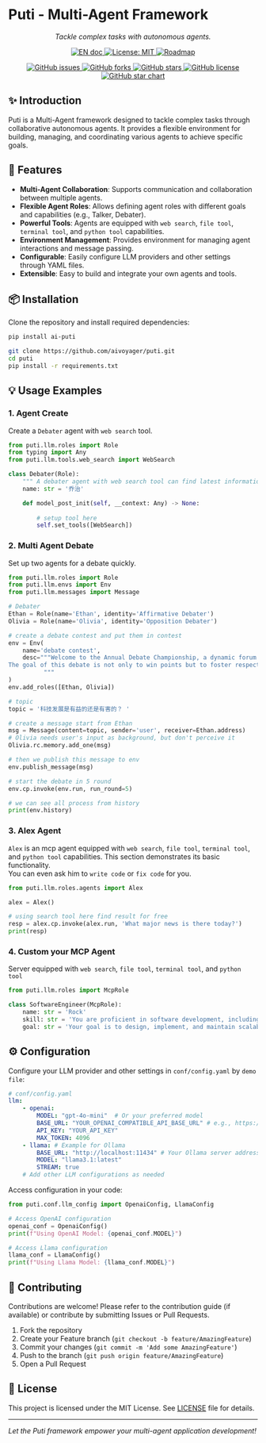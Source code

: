 # Puti - Multi-Agent Framework

<p align="center">
    <em>Tackle complex tasks with autonomous agents.</em>
</p>

<p align="center">
    <a href="./README.md">
        <img src="https://img.shields.io/badge/document-English-blue.svg" alt="EN doc">
    </a>
    <a href="https://opensource.org/licenses/MIT">
        <img src="https://img.shields.io/badge/License-MIT-blue.svg" alt="License: MIT">
    </a>
    <a href="./docs/ROADMAP.MD">
        <img src="https://img.shields.io/badge/ROADMAP-ROADMAP-blue.svg" alt="Roadmap">
    </a>
</p>

<p align="center">
    <!-- Project Stats -->
    <a href="https://github.com/aivoyager/puti/issues">
        <img src="https://img.shields.io/github/issues/aivoyager/puti" alt="GitHub issues">
    </a>
    <a href="https://github.com/aivoyager/puti/network">
        <img src="https://img.shields.io/github/forks/aivoyager/puti" alt="GitHub forks">
    </a>
    <a href="https://github.com/aivoyager/puti/stargazers">
        <img src="https://img.shields.io/github/stars/aivoyager/puti" alt="GitHub stars">
    </a>
    <a href="https://github.com/aivoyager/puti/blob/main/LICENSE">
        <img src="https://img.shields.io/github/license/aivoyager/puti" alt="GitHub license">
    </a>
    <a href="https://star-history.com/#aivoyager/puti">
        <img src="https://img.shields.io/github/stars/aivoyager/puti?style=social" alt="GitHub star chart">
    </a>
</p>

## ✨ Introduction

Puti is a Multi-Agent framework designed to tackle complex tasks through collaborative autonomous agents. It provides a flexible environment for building, managing, and coordinating various agents to achieve specific goals.

## 🚀 Features

*   **Multi-Agent Collaboration**: Supports communication and collaboration between multiple agents.
*   **Flexible Agent Roles**: Allows defining agent roles with different goals and capabilities (e.g., Talker, Debater).
*   **Powerful Tools**: Agents are equipped with `web search`, `file tool`, `terminal tool`, and `python tool` capabilities.
*   **Environment Management**: Provides environment for managing agent interactions and message passing.
*   **Configurable**: Easily configure LLM providers and other settings through YAML files.
*   **Extensible**: Easy to build and integrate your own agents and tools.

## 📦 Installation

Clone the repository and install required dependencies:
```bash
pip install ai-puti
```

```bash
git clone https://github.com/aivoyager/puti.git
cd puti
pip install -r requirements.txt
```

## 💡 Usage Examples

### 1. Agent Create
Create a `Debater` agent with `web search` tool.
```python
from puti.llm.roles import Role
from typing import Any
from puti.llm.tools.web_search import WebSearch

class Debater(Role):
    """ A debater agent with web search tool can find latest information for debate. """
    name: str = '乔治'

    def model_post_init(self, __context: Any) -> None:
        
        # setup tool here
        self.set_tools([WebSearch])
```

### 2. Multi Agent Debate

Set up two agents for a debate quickly.

```python
from puti.llm.roles import Role
from puti.llm.envs import Env
from puti.llm.messages import Message

# Debater
Ethan = Role(name='Ethan', identity='Affirmative Debater')
Olivia = Role(name='Olivia', identity='Opposition Debater')

# create a debate contest and put them in contest
env = Env(
    name='debate contest',
    desc="""Welcome to the Annual Debate Championship, a dynamic forum where critical thinking, persuasive speaking, and intellectual rigor converge.  This competition brings together talented debaters from diverse backgrounds to engage in structured argumentation on pressing contemporary issues.  Participants will compete in teams, presenting arguments for or against a given motion, while being judged on clarity, evidence, rebuttal strength, and overall delivery.
The goal of this debate is not only to win points but to foster respectful discourse, challenge assumptions, and inspire new perspectives.  Whether you are a passionate speaker or a curious listener, this event promises thought-provoking dialogue and high-level competition.
          """
)
env.add_roles([Ethan, Olivia])

# topic
topic = '科技发展是有益的还是有害的？ '

# create a message start from Ethan
msg = Message(content=topic, sender='user', receiver=Ethan.address)
# Olivia needs user's input as background, but don't perceive it
Olivia.rc.memory.add_one(msg)

# then we publish this message to env
env.publish_message(msg)

# start the debate in 5 round
env.cp.invoke(env.run, run_round=5)

# we can see all process from history
print(env.history)
```

### 3. Alex Agent

`Alex` is an mcp agent equipped with `web search`, `file tool`, `terminal tool`, and `python tool` capabilities. This section demonstrates its basic functionality.<br>
You can even ask him to `write code` or `fix code` for you.
```python
from puti.llm.roles.agents import Alex

alex = Alex()

# using search tool here find result for free
resp = alex.cp.invoke(alex.run, 'What major news is there today?')
print(resp)
```

### 4. Custom your MCP Agent
Server equipped with `web search`, `file tool`, `terminal tool`, and `python tool`
```python
from puti.llm.roles import McpRole

class SoftwareEngineer(McpRole):
    name: str = 'Rock'
    skill: str = 'You are proficient in software development, including full-stack web development, software architecture design, debugging, and optimizing complex systems. You have expertise in programming languages such as Python, JavaScript, and C++, and are skilled in using tools like Git, Docker, and CI/CD pipelines. You are capable of writing clean, maintainable code, conducting code reviews, and collaborating effectively in agile development teams.'
    goal: str = 'Your goal is to design, implement, and maintain scalable and robust software systems that meet user requirements and business objectives. You aim to continuously improve code quality, ensure timely delivery of features, and contribute to the overall success of the engineering team and product.'
```

## ⚙️ Configuration

Configure your LLM provider and other settings in `conf/config.yaml` by `demo file`:

```yaml
# conf/config.yaml
llm:
    - openai:
        MODEL: "gpt-4o-mini"  # Or your preferred model
        BASE_URL: "YOUR_OPENAI_COMPATIBLE_API_BASE_URL" # e.g., https://api.openai.com/v1
        API_KEY: "YOUR_API_KEY"
        MAX_TOKEN: 4096
    - llama: # Example for Ollama
        BASE_URL: "http://localhost:11434" # Your Ollama server address
        MODEL: "llama3.1:latest"
        STREAM: true
    # Add other LLM configurations as needed
```

Access configuration in your code:
```python
from puti.conf.llm_config import OpenaiConfig, LlamaConfig

# Access OpenAI configuration
openai_conf = OpenaiConfig()
print(f"Using OpenAI Model: {openai_conf.MODEL}")

# Access Llama configuration
llama_conf = LlamaConfig()
print(f"Using Llama Model: {llama_conf.MODEL}")
```

## 🤝 Contributing

Contributions are welcome! Please refer to the contribution guide (if available) or contribute by submitting Issues or Pull Requests.

1.  Fork the repository
2.  Create your Feature branch (`git checkout -b feature/AmazingFeature`)
3.  Commit your changes (`git commit -m 'Add some AmazingFeature'`)
4.  Push to the branch (`git push origin feature/AmazingFeature`)
5.  Open a Pull Request

## 📜 License

This project is licensed under the MIT License. See [LICENSE](LICENSE) file for details.

---

_Let the Puti framework empower your multi-agent application development!_

